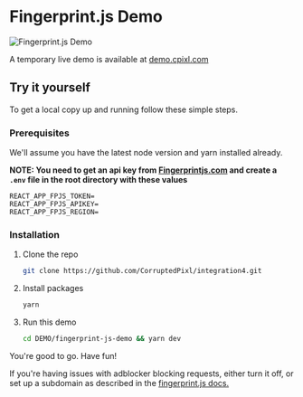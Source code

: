# Fingerprint.js Demo

![Fingerprint.js Demo](./fingerprintjs-demo.gif)

A temporary live demo is available at [demo.cpixl.com](https://cpixl.com/int4-fingerprint-demo)

## Try it yourself

To get a local copy up and running follow these simple steps.

### Prerequisites

We'll assume you have the latest node version and yarn installed already.

**NOTE: You need to get an api key from [Fingerprintjs.com](https://fingerprintjs.com/) and create a `.env` file in the root directory  with these values**
```dotenv
REACT_APP_FPJS_TOKEN=
REACT_APP_FPJS_APIKEY=
REACT_APP_FPJS_REGION=
```

### Installation

1. Clone the repo
   ```sh
   git clone https://github.com/CorruptedPixl/integration4.git
   ```
2. Install packages
   ```sh
   yarn
   ```
3. Run this demo
   ```sh
   cd DEMO/fingerprint-js-demo && yarn dev
   ```

You're good to go. Have fun!

If you're having issues with adblocker blocking requests, either turn it off, or set up a subdomain as described in the [fingerprint.js docs.](https://dev.fingerprintjs.com/docs/subdomain-integration)